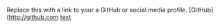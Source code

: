 Replace this with a link to your a GitHub or social media profile.
[GitHub](http://github.com
[text](https://example.com)
